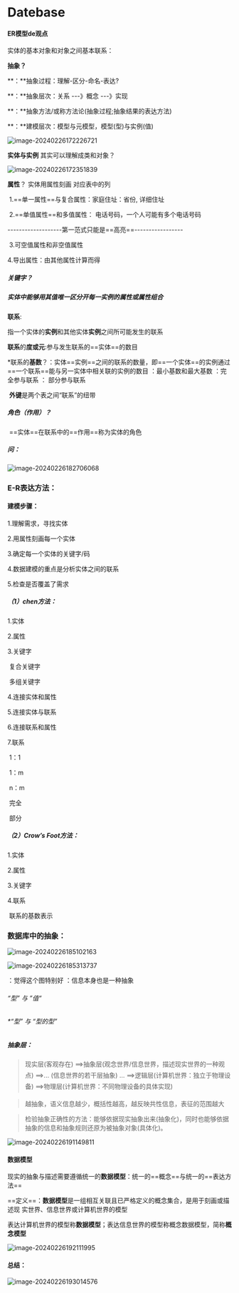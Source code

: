 # Datebase

#### ER模型de观点

实体的基本对象和对象之间基本联系：

**抽象？**

**：**抽象过程：理解-区分-命名-表达?

**：**抽象层次：关系 ---》概念 ---》实现

**：**抽象方法/或称方法论(抽象过程;抽象结果的表达方法)

**：**建模层次：模型与元模型，模型(型)与实例(值)

![image-20240226172226721](C:\Users\10263\AppData\Roaming\Typora\typora-user-images\image-20240226172226721.png)

**实体与实例** 其实可以理解成类和对象？

![image-20240226172351839](C:\Users\10263\AppData\Roaming\Typora\typora-user-images\image-20240226172351839.png)

**属性**？ 实体用属性刻画 对应表中的列

​		1.==单一属性==与复合属性：家庭住址：省份, 详细住址

​		2.==单值属性==和多值属性： 电话号码，一个人可能有多个电话号码

-------------------第一范式只能是==高亮==-----------------

​		3.可空值属性和非空值属性

4.导出属性：由其他属性计算而得

##### 关键字？

##### 	实体中能够用其值唯一**区分**开每一实例的属性或属性组合

**联系**:

​	指一个实体的**实例**和其他实体**实例**之间所可能发生的联系

​	**联系**的**度或元**:参与发生联系的==实体==的数目

​	*联系的**基数**？：实体==实例==之间的联系的数量，即==一个实体==的实例通过==一个联系==能与另一实体中相关联的实例的数目	：最小基数和最大基数 ：完全参与联系 ： 部分参与联系

​	**外键**是两个表之间“联系”的纽带

##### 角色（作用）？

​	==实体==在联系中的==作用==称为实体的角色

##### 问：

![image-20240226182706068](C:\Users\10263\AppData\Roaming\Typora\typora-user-images\image-20240226182706068.png)



### E-R表达方法：

#### 建模步骤：

1.理解需求，寻找实体

2.用属性刻画每一个实体

3.确定每一个实体的关键字/码

4.数据建模的重点是分析实体之间的联系

5.检查是否覆盖了需求

##### （1）chen方法：

1.实体

2.属性

3.关键字 

​	复合关键字

​	多组关键字

4.连接实体和属性

5.连接实体与联系

6.连接联系和属性

7.联系

​	1：1

​	1：m

​	n：m

​	完全

​	部分

##### （2）Crow’s Foot方法：

1.实体

2.属性

3.关键字 

4.联系

​	联系的基数表示



### 数据库中的抽象：

![image-20240226185102163](C:\Users\10263\AppData\Roaming\Typora\typora-user-images\image-20240226185102163.png)



![image-20240226185313737](C:\Users\10263\AppData\Roaming\Typora\typora-user-images\image-20240226185313737.png)

：觉得这个图特别好 ：信息本身也是一种抽象

###### “型” 与 ”值“ 
###### *“型” 与 “型的型”

##### 抽象层：

> 现实层(客观存在) ==>抽象层(观念世界/信息世界，描述现实世界的一种观点) ==>... (信息世界的若干层抽象) ... ==>逻辑层(计算机世界：独立于物理设备) ==>物理层(计算机世界：不同物理设备的具体实现)

> 越抽象，语义信息越少，概括性越高，越反映共性信息，表征的范围越大

>检验抽象正确性的方法：能够依据现实抽象出来(抽象化)，同时也能够依据抽象的信息和抽象规则还原为被抽象对象(具体化)。

![image-20240226191149811](C:\Users\10263\AppData\Roaming\Typora\typora-user-images\image-20240226191149811.png)



#### 数据模型

现实的抽象与描述需要遵循统一的**数据模型**：统一的==概念==与统一的==表达方法==

==定义==：**数据模型**是一组相互关联且已严格定义的概念集合，是用于刻画或描述现
实世界、信息世界或计算机世界的模型

表达计算机世界的模型称**数据模型**；表达信息世界的模型称概念数据模型，简称**概念模型**

![image-20240226192111995](C:\Users\10263\AppData\Roaming\Typora\typora-user-images\image-20240226192111995.png)



#### 总结：

![image-20240226193014576](C:\Users\10263\AppData\Roaming\Typora\typora-user-images\image-20240226193014576.png)